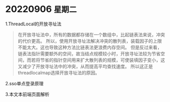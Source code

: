 # 20220906       `星期二`

1.ThreadLocal的开放寻址法

> 在开放寻址法中，所有的数据都存储在一个数组中，比起链表法来说，冲突的代价更高。
> 所以，使用开放寻址法解决冲突的散列表，装载因子的上限不能太大。这也导致这种方法比链表法更浪费内存空间。
> 但是反过来看，链表法指针需要额外的空间，故当结点规模较小时，开放寻址法较为节省空间，而若将节省的指针空间用来扩大散列表的规模，可使装填因子变小，这又减少了开放寻址法中的冲突，从而提高平均查找速度。
> 所以这正是threadlocalmap选择开放寻址法的原因。

2.sso单点登录原理

3.本文本前端页面解析
